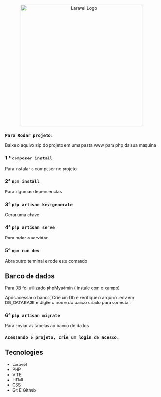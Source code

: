 <p align="center"><a href="https://laravel.com" target="_blank"><img src="https://raw.githubusercontent.com/laravel/art/master/logo-lockup/5%20SVG/2%20CMYK/1%20Full%20Color/laravel-logolockup-cmyk-red.svg" width="400" alt="Laravel Logo"></a></p>



### `Para Rodar projeto:`

Baixe o aquivo zip do projeto em uma pasta www para php da sua maquina


### 1 ° `composer install` 

Para instalar o composer no projeto


### 2° `npm install`

Para algumas dependencias


### 3° `php artisan key:generate`

Gerar uma chave 

### 4° `php artisan serve`

Para rodar o servidor

### 5° `npm run dev`

 Abra outro terminal e rode este comando



## Banco de dados

Para DB foi utilizado phpMyadmin ( instale com o xampp)

Após acessar o banco, Crie um Db e verifique o arquivo .env em DB_DATABASE e digite o nome do banco criado para conectar.

### 6° `php artisan migrate`

Para enviar as tabelas ao banco de dados


### `Acessando o projeto, crie um login de acesso.`










## Tecnologies

- Laravel
- PHP
- VITE
- HTML
- CSS
- Git E Github


